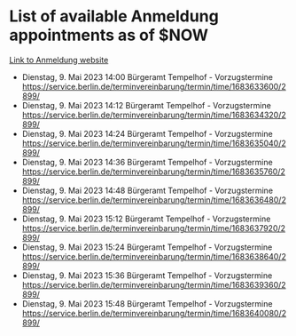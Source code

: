 # List of available Anmeldung appointments as of $NOW
[Link to Anmeldung website](https://service.berlin.de/terminvereinbarung/termin/tag.php?termin=1&anliegen[]=120686&dienstleisterlist=122210,122217,327316,122219,327312,122227,327314,122231,327346,122243,327348,122254,122252,329742,122260,329745,122262,329748,122271,327278,122273,327274,122277,327276,330436,122280,327294,122282,327290,122284,327292,122291,327270,122285,327266,122286,327264,122296,327268,150230,329760,122297,327286,122294,327284,122312,329763,122314,329775,122304,327330,122311,327334,122309,327332,317869,122281,327352,122279,329772,122283,122276,327324,122274,327326,122267,329766,122246,327318,122251,327320,122257,327322,122208,327298,122226,327300&herkunft=http%3A%2F%2Fservice.berlin.de%2Fdienstleistung%2F120686%2F)
- Dienstag, 9. Mai 2023 14:00 Bürgeramt Tempelhof - Vorzugstermine https://service.berlin.de/terminvereinbarung/termin/time/1683633600/2899/
- Dienstag, 9. Mai 2023 14:12 Bürgeramt Tempelhof - Vorzugstermine https://service.berlin.de/terminvereinbarung/termin/time/1683634320/2899/
- Dienstag, 9. Mai 2023 14:24 Bürgeramt Tempelhof - Vorzugstermine https://service.berlin.de/terminvereinbarung/termin/time/1683635040/2899/
- Dienstag, 9. Mai 2023 14:36 Bürgeramt Tempelhof - Vorzugstermine https://service.berlin.de/terminvereinbarung/termin/time/1683635760/2899/
- Dienstag, 9. Mai 2023 14:48 Bürgeramt Tempelhof - Vorzugstermine https://service.berlin.de/terminvereinbarung/termin/time/1683636480/2899/
- Dienstag, 9. Mai 2023 15:12 Bürgeramt Tempelhof - Vorzugstermine https://service.berlin.de/terminvereinbarung/termin/time/1683637920/2899/
- Dienstag, 9. Mai 2023 15:24 Bürgeramt Tempelhof - Vorzugstermine https://service.berlin.de/terminvereinbarung/termin/time/1683638640/2899/
- Dienstag, 9. Mai 2023 15:36 Bürgeramt Tempelhof - Vorzugstermine https://service.berlin.de/terminvereinbarung/termin/time/1683639360/2899/
- Dienstag, 9. Mai 2023 15:48 Bürgeramt Tempelhof - Vorzugstermine https://service.berlin.de/terminvereinbarung/termin/time/1683640080/2899/
